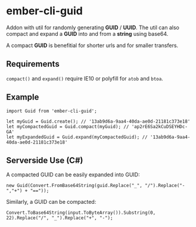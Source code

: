 # ember-cli-guid

Addon with util for randomly generating **GUID** / **UUID**.
The util can also compact and expand a **GUID** into and from a **string** using base64.

A compact **GUID** is benefitial for shorter urls and for smaller transfers.


## Requirements
`compact()` and `expand()` require IE10 or polyfill for `atob` and `btoa`.


## Example
```
import Guid from 'ember-cli-guid';

let myGuid = Guid.create(); // '13ab9d6a-9aa4-40da-ae0d-21181c373e18'
let myCompactedGuid = Guid.compact(myGuid); // 'ap2rE6Sa2kCuDSEYHDc-GA'
let myExpandedGuid = Guid.expand(myCompactedGuid); // '13ab9d6a-9aa4-40da-ae0d-21181c373e18'
```


## Serverside Use (C#)
A compacted GUID can be easily expanded into GUID:
```
new Guid(Convert.FromBase64String(guid.Replace("_", "/").Replace("-","+") + "=="));
```

Similarly, a GUID can be compacted:
```
Convert.ToBase64String(input.ToByteArray()).Substring(0, 22).Replace("/", "_").Replace("+", "-");
```
